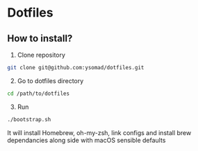 # Dotfiles

## How to install?

1. Clone repository
```sh
git clone git@github.com:ysomad/dotfiles.git
```

2. Go to dotfiles directory
```sh
cd /path/to/dotfiles
```

3. Run
```sh
./bootstrap.sh
```
It will install Homebrew, oh-my-zsh, link configs and install brew dependancies along side with macOS sensible defaults
